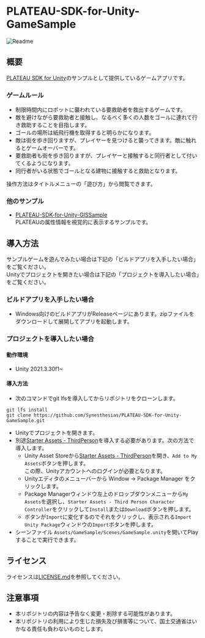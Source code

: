 # PLATEAU-SDK-for-Unity-GameSample

![Readme](https://github.com/Synesthesias/PLATEAU-SDK-for-Unity-GameSample/assets/96822472/55fe9949-d13c-4c88-b3c8-ace77c969345)

## 概要
[PLATEAU SDK for Unity](https://github.com/Project-PLATEAU/PLATEAU-SDK-for-Unity)のサンプルとして提供しているゲームアプリです。  

### ゲームルール
- 制限時間内にロボットに襲われている要救助者を救出するゲームです。
- 敵を避けながら要救助者と接触し、なるべく多くの人数をゴールに連れて行き救助することを目指します。
- ゴールの場所は紙飛行機を取得すると明らかになります。
- 敵は街を歩き回りますが、プレイヤーを見つけると襲ってきます。敵に触れるとゲームオーバーです。
- 要救助者も街を歩き回りますが、プレイヤーと接触すると同行者として付いてくるようになります。
- 同行者がいる状態でゴールとなる建物に接触すると救助となります。

操作方法はタイトルメニューの「遊び方」から閲覧できます。

### 他のサンプル
- [PLATEAU-SDK-for-Unity-GISSample](https://github.com/Project-PLATEAU/PLATEAU-SDK-for-Unity-GISSample)  
  PLATEAUの属性情報を視覚的に表示するサンプルです。

## 導入方法

サンプルゲームを遊んでみたい場合は下記の「ビルドアプリを入手したい場合」をご覧ください。  
Unityでプロジェクトを開きたい場合は下記の「プロジェクトを導入したい場合」をご覧ください。

### ビルドアプリを入手したい場合
- Windows向けのビルドアプリがReleaseページにあります。zipファイルをダウンロードして展開してアプリを起動します。

### プロジェクトを導入したい場合

#### 動作環境

- Unity 2021.3.30f1~

#### 導入方法

- 次のコマンドでgit lfsを導入してからリポジトリをクローンします。  
```
git lfs install
git clone https://github.com/Synesthesias/PLATEAU-SDK-for-Unity-GameSample.git
```
- Unityでプロジェクトを開きます。
- 別途[Starter Assets - ThirdPerson](https://assetstore.unity.com/packages/essentials/starter-assets-thirdperson-updates-in-new-charactercontroller-pa-196526)を導入する必要があります。次の方法で導入します。
  - Unity Asset Storeから[Starter Assets - ThirdPerson](https://assetstore.unity.com/packages/essentials/starter-assets-thirdperson-updates-in-new-charactercontroller-pa-196526)を開き、`Add to My Assets`ボタンを押します。  
  この際、Unityアカウントへのログインが必要となります。
  - Unityエディタのメニューバーから Window → Package Manager をクリックします。
  - Package Managerウィンドウ左上のドロップダウンメニューから`My Assets`を選択し、`Starter Assets - Third Person Character Controller`をクリックして`Install`または`Download`ボタンを押します。
  - ボタンが`Import`に変化するのでそれをクリックし、表示される`Import Unity Package`ウィンドウの`Import`ボタンを押します。
- シーンファイル `Assets/GameSample/Scenes/GameSample.unity`を開いてPlayすることで実行できます。


## ライセンス
ライセンスは[LICENSE.md](/LICENSE.md)を参照してください。

## 注意事項
- 本リポジトリの内容は予告なく変更・削除する可能性があります。
- 本リポジトリの利用により生じた損失及び損害等について、国土交通省はいかなる責任も負わないものとします。

